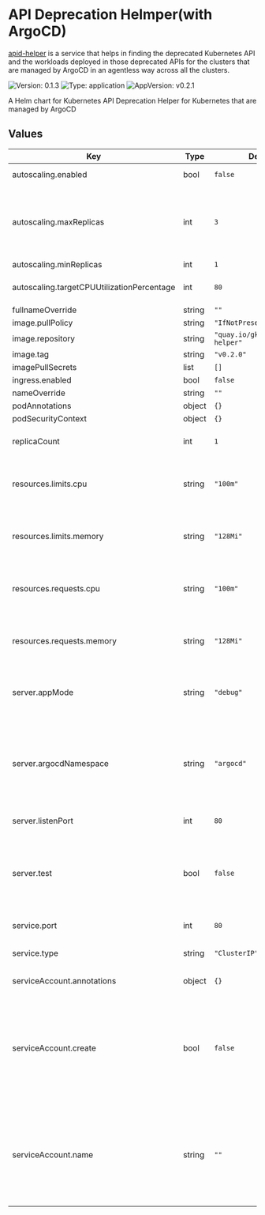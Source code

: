 # API Deprecation Helmper(with ArgoCD)
[apid-helper](https://github.com/gkarthiks/argo-apid-helper) is a service that helps in finding the deprecated Kubernetes API and the workloads deployed in those deprecated APIs for the clusters that are managed by ArgoCD in an agentless way across all the clusters.


![Version: 0.1.3](https://img.shields.io/badge/Version-0.1.3-informational?style=flat-square) ![Type: application](https://img.shields.io/badge/Type-application-informational?style=flat-square) ![AppVersion: v0.2.1](https://img.shields.io/badge/AppVersion-v0.2.1-informational?style=flat-square)

A Helm chart for Kubernetes API Deprecation Helper for Kubernetes that are managed by ArgoCD

## Values

| Key | Type | Default | Description |
|-----|------|---------|-------------|
| autoscaling.enabled | bool | `false` | Enables the HPA |
| autoscaling.maxReplicas | int | `3` | Maximum instances to be deployed whne HPA is enabled and reached the throttling |
| autoscaling.minReplicas | int | `1` |  |
| autoscaling.targetCPUUtilizationPercentage | int | `80` | Target CPU throttling to for HPA |
| fullnameOverride | string | `""` |  |
| image.pullPolicy | string | `"IfNotPresent"` |  |
| image.repository | string | `"quay.io/gkarthics/apid-helper"` |  |
| image.tag | string | `"v0.2.0"` |  |
| imagePullSecrets | list | `[]` |  |
| ingress.enabled | bool | `false` |  |
| nameOverride | string | `""` |  |
| podAnnotations | object | `{}` |  |
| podSecurityContext | object | `{}` |  |
| replicaCount | int | `1` | Total number of instances to be deployed |
| resources.limits.cpu | string | `"100m"` | Maximum CPU to be reached before throttling |
| resources.limits.memory | string | `"128Mi"` | Maximum memory to be reached before throttling |
| resources.requests.cpu | string | `"100m"` | Minimum CPU that is requested for pod deployment |
| resources.requests.memory | string | `"128Mi"` | Minimum memory that is requested for pod deployment |
| server.appMode | string | `"debug"` | Prints all the logs from Debug level, alternate: `production` |
| server.argocdNamespace | string | `"argocd"` | Namespace where the ArgoCD infra is deployed and the cluster secrets are managed by ArgoCD Server |
| server.listenPort | int | `80` | Server HTTP listening port |
| server.test | bool | `false` | Deployes the test pod as part of the chart and does the health chcek as a one off job |
| service.port | int | `80` | Service HTTP port |
| service.type | string | `"ClusterIP"` | Type of the kubernetes service |
| serviceAccount.annotations | object | `{}` | Annotations for SA |
| serviceAccount.create | bool | `false` | When create is true, creates the service account, cluste role and bindings for accessing the ArgoCD managed secrets |
| serviceAccount.name | string | `""` | The service account name that needs to passed which should have access to the ArgoCD managed secrets for the ClusterSecrets |
